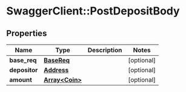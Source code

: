 # SwaggerClient::PostDepositBody

## Properties
Name | Type | Description | Notes
------------ | ------------- | ------------- | -------------
**base_req** | [**BaseReq**](BaseReq.md) |  | [optional] 
**depositor** | [**Address**](Address.md) |  | [optional] 
**amount** | [**Array&lt;Coin&gt;**](Coin.md) |  | [optional] 


